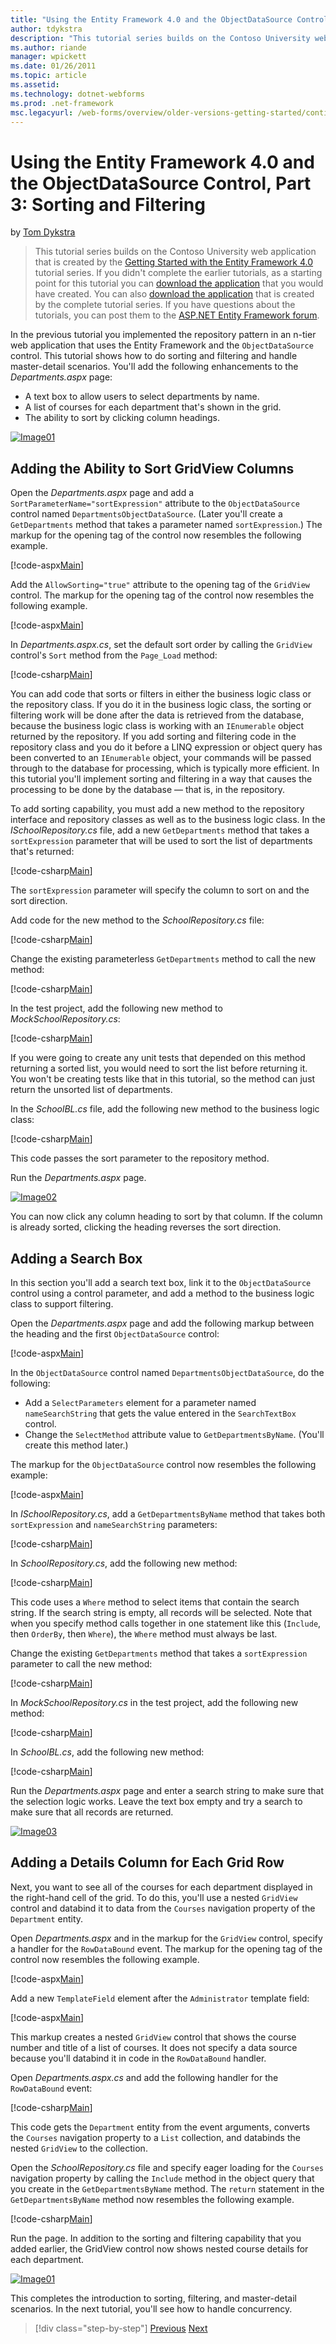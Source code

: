 ```yaml
---
title: "Using the Entity Framework 4.0 and the ObjectDataSource Control, Part 3: Sorting and Filtering | Microsoft Docs"
author: tdykstra
description: "This tutorial series builds on the Contoso University web application that is created by the Getting Started with the Entity Framework 4.0 tutorial series. I..."
ms.author: riande
manager: wpickett
ms.date: 01/26/2011
ms.topic: article
ms.assetid: 
ms.technology: dotnet-webforms
ms.prod: .net-framework
msc.legacyurl: /web-forms/overview/older-versions-getting-started/continuing-with-ef/using-the-entity-framework-and-the-objectdatasource-control-part-3-sorting-and-filtering
---
```

Using the Entity Framework 4.0 and the ObjectDataSource Control, Part 3: Sorting and Filtering
====================
by [Tom Dykstra](https://github.com/tdykstra)

> This tutorial series builds on the Contoso University web application that is created by the [Getting Started with the Entity Framework 4.0](https://asp.net/entity-framework/tutorials#Getting%20Started) tutorial series. If you didn't complete the earlier tutorials, as a starting point for this tutorial you can [download the application](https://code.msdn.microsoft.com/ASPNET-Web-Forms-97f8ee9a) that you would have created. You can also [download the application](https://code.msdn.microsoft.com/ASPNET-Web-Forms-6c7197aa) that is created by the complete tutorial series. If you have questions about the tutorials, you can post them to the [ASP.NET Entity Framework forum](https://forums.asp.net/1227.aspx).


In the previous tutorial you implemented the repository pattern in an n-tier web application that uses the Entity Framework and the `ObjectDataSource` control. This tutorial shows how to do sorting and filtering and handle master-detail scenarios. You'll add the following enhancements to the *Departments.aspx* page:

- A text box to allow users to select departments by name.
- A list of courses for each department that's shown in the grid.
- The ability to sort by clicking column headings.

[![Image01](using-the-entity-framework-and-the-objectdatasource-control-part-3-sorting-and-filtering/_static/image2.png)](using-the-entity-framework-and-the-objectdatasource-control-part-3-sorting-and-filtering/_static/image1.png)

## Adding the Ability to Sort GridView Columns

Open the *Departments.aspx* page and add a `SortParameterName="sortExpression"` attribute to the `ObjectDataSource` control named `DepartmentsObjectDataSource`. (Later you'll create a `GetDepartments` method that takes a parameter named `sortExpression`.) The markup for the opening tag of the control now resembles the following example.

[!code-aspx[Main](using-the-entity-framework-and-the-objectdatasource-control-part-3-sorting-and-filtering/samples/sample1.aspx)]

Add the `AllowSorting="true"` attribute to the opening tag of the `GridView` control. The markup for the opening tag of the control now resembles the following example.

[!code-aspx[Main](using-the-entity-framework-and-the-objectdatasource-control-part-3-sorting-and-filtering/samples/sample2.aspx)]

In *Departments.aspx.cs*, set the default sort order by calling the `GridView` control's `Sort` method from the `Page_Load` method:

[!code-csharp[Main](using-the-entity-framework-and-the-objectdatasource-control-part-3-sorting-and-filtering/samples/sample3.cs)]

You can add code that sorts or filters in either the business logic class or the repository class. If you do it in the business logic class, the sorting or filtering work will be done after the data is retrieved from the database, because the business logic class is working with an `IEnumerable` object returned by the repository. If you add sorting and filtering code in the repository class and you do it before a LINQ expression or object query has been converted to an `IEnumerable` object, your commands will be passed through to the database for processing, which is typically more efficient. In this tutorial you'll implement sorting and filtering in a way that causes the processing to be done by the database — that is, in the repository.

To add sorting capability, you must add a new method to the repository interface and repository classes as well as to the business logic class. In the *ISchoolRepository.cs* file, add a new `GetDepartments` method that takes a `sortExpression` parameter that will be used to sort the list of departments that's returned:

[!code-csharp[Main](using-the-entity-framework-and-the-objectdatasource-control-part-3-sorting-and-filtering/samples/sample4.cs)]

The `sortExpression` parameter will specify the column to sort on and the sort direction.

Add code for the new method to the *SchoolRepository.cs* file:

[!code-csharp[Main](using-the-entity-framework-and-the-objectdatasource-control-part-3-sorting-and-filtering/samples/sample5.cs)]

Change the existing parameterless `GetDepartments` method to call the new method:

[!code-csharp[Main](using-the-entity-framework-and-the-objectdatasource-control-part-3-sorting-and-filtering/samples/sample6.cs)]

In the test project, add the following new method to *MockSchoolRepository.cs*:

[!code-csharp[Main](using-the-entity-framework-and-the-objectdatasource-control-part-3-sorting-and-filtering/samples/sample7.cs)]

If you were going to create any unit tests that depended on this method returning a sorted list, you would need to sort the list before returning it. You won't be creating tests like that in this tutorial, so the method can just return the unsorted list of departments.

In the *SchoolBL.cs* file, add the following new method to the business logic class:

[!code-csharp[Main](using-the-entity-framework-and-the-objectdatasource-control-part-3-sorting-and-filtering/samples/sample8.cs)]

This code passes the sort parameter to the repository method.

Run the *Departments.aspx* page.

[![Image02](using-the-entity-framework-and-the-objectdatasource-control-part-3-sorting-and-filtering/_static/image4.png)](using-the-entity-framework-and-the-objectdatasource-control-part-3-sorting-and-filtering/_static/image3.png)

You can now click any column heading to sort by that column. If the column is already sorted, clicking the heading reverses the sort direction.

## Adding a Search Box

In this section you'll add a search text box, link it to the `ObjectDataSource` control using a control parameter, and add a method to the business logic class to support filtering.

Open the *Departments.aspx* page and add the following markup between the heading and the first `ObjectDataSource` control:

[!code-aspx[Main](using-the-entity-framework-and-the-objectdatasource-control-part-3-sorting-and-filtering/samples/sample9.aspx)]

In the `ObjectDataSource` control named `DepartmentsObjectDataSource`, do the following:

- Add a `SelectParameters` element for a parameter named `nameSearchString` that gets the value entered in the `SearchTextBox` control.
- Change the `SelectMethod` attribute value to `GetDepartmentsByName`. (You'll create this method later.)

The markup for the `ObjectDataSource` control now resembles the following example:

[!code-aspx[Main](using-the-entity-framework-and-the-objectdatasource-control-part-3-sorting-and-filtering/samples/sample10.aspx)]

In *ISchoolRepository.cs*, add a `GetDepartmentsByName` method that takes both `sortExpression` and `nameSearchString` parameters:

[!code-csharp[Main](using-the-entity-framework-and-the-objectdatasource-control-part-3-sorting-and-filtering/samples/sample11.cs)]

In *SchoolRepository.cs*, add the following new method:

[!code-csharp[Main](using-the-entity-framework-and-the-objectdatasource-control-part-3-sorting-and-filtering/samples/sample12.cs)]

This code uses a `Where` method to select items that contain the search string. If the search string is empty, all records will be selected. Note that when you specify method calls together in one statement like this (`Include`, then `OrderBy`, then `Where`), the `Where` method must always be last.

Change the existing `GetDepartments` method that takes a `sortExpression` parameter to call the new method:

[!code-csharp[Main](using-the-entity-framework-and-the-objectdatasource-control-part-3-sorting-and-filtering/samples/sample13.cs)]

In *MockSchoolRepository.cs* in the test project, add the following new method:

[!code-csharp[Main](using-the-entity-framework-and-the-objectdatasource-control-part-3-sorting-and-filtering/samples/sample14.cs)]

In *SchoolBL.cs*, add the following new method:

[!code-csharp[Main](using-the-entity-framework-and-the-objectdatasource-control-part-3-sorting-and-filtering/samples/sample15.cs)]

Run the *Departments.aspx* page and enter a search string to make sure that the selection logic works. Leave the text box empty and try a search to make sure that all records are returned.

[![Image03](using-the-entity-framework-and-the-objectdatasource-control-part-3-sorting-and-filtering/_static/image6.png)](using-the-entity-framework-and-the-objectdatasource-control-part-3-sorting-and-filtering/_static/image5.png)

## Adding a Details Column for Each Grid Row

Next, you want to see all of the courses for each department displayed in the right-hand cell of the grid. To do this, you'll use a nested `GridView` control and databind it to data from the `Courses` navigation property of the `Department` entity.

Open *Departments.aspx* and in the markup for the `GridView` control, specify a handler for the `RowDataBound` event. The markup for the opening tag of the control now resembles the following example.

[!code-aspx[Main](using-the-entity-framework-and-the-objectdatasource-control-part-3-sorting-and-filtering/samples/sample16.aspx)]

Add a new `TemplateField` element after the `Administrator` template field:

[!code-aspx[Main](using-the-entity-framework-and-the-objectdatasource-control-part-3-sorting-and-filtering/samples/sample17.aspx)]

This markup creates a nested `GridView` control that shows the course number and title of a list of courses. It does not specify a data source because you'll databind it in code in the `RowDataBound` handler.

Open *Departments.aspx.cs* and add the following handler for the `RowDataBound` event:

[!code-csharp[Main](using-the-entity-framework-and-the-objectdatasource-control-part-3-sorting-and-filtering/samples/sample18.cs)]

This code gets the `Department` entity from the event arguments, converts the `Courses` navigation property to a `List` collection, and databinds the nested `GridView` to the collection.

Open the *SchoolRepository.cs* file and specify eager loading for the `Courses` navigation property by calling the `Include` method in the object query that you create in the `GetDepartmentsByName` method. The `return` statement in the `GetDepartmentsByName` method now resembles the following example.

[!code-csharp[Main](using-the-entity-framework-and-the-objectdatasource-control-part-3-sorting-and-filtering/samples/sample19.cs)]

Run the page. In addition to the sorting and filtering capability that you added earlier, the GridView control now shows nested course details for each department.

[![Image01](using-the-entity-framework-and-the-objectdatasource-control-part-3-sorting-and-filtering/_static/image8.png)](using-the-entity-framework-and-the-objectdatasource-control-part-3-sorting-and-filtering/_static/image7.png)

This completes the introduction to sorting, filtering, and master-detail scenarios. In the next tutorial, you'll see how to handle concurrency.

>[!div class="step-by-step"]
[Previous](using-the-entity-framework-and-the-objectdatasource-control-part-2-adding-a-business-logic-layer-and-unit-tests.md)
[Next](handling-concurrency-with-the-entity-framework-in-an-asp-net-web-application.md)